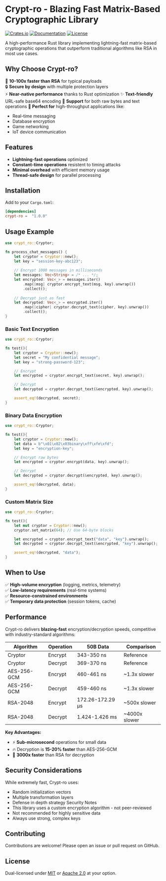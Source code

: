 # Crypt-ro - Blazing Fast Matrix-Based Cryptographic Library

[![Crates.io](https://img.shields.io/crates/v/crypt-ro)](https://crates.io/crates/crypt-ro)
[![Documentation](https://docs.rs/crypt-ro/badge.svg)](https://docs.rs/crypt-ro)
[![License](https://img.shields.io/crates/l/crypt-ro)](LICENSE)


A high-performance Rust library implementing lightning-fast matrix-based cryptographic operations that outperform traditional algorithms like RSA in most use cases.

## Why Choose Crypt-ro?

🚀 **10-100x faster than RSA** for typical payloads  
🔒 **Secure by design** with multiple protection layers  
⚡ **Near-native performance** thanks to Rust optimization
✨ **Text-friendly** URL-safe base64 encoding
🧩 **Support** for both raw bytes and text operations
🔄 **Perfect for** high-throughput applications like:
- Real-time messaging
- Database encryption
- Game networking
- IoT device communication


## Features

- **Lightning-fast operations** optimized
- **Constant-time operations** resistent to timing attacks
- **Minimal overhead** with efficient memory usage
- **Thread-safe design** for parallel processing


## Installation

Add to your `Cargo.toml`:

```toml
[dependencies]
crypt-ro =  "1.0.0"
```

## Usage Example

```rust
use crypt_ro::Cryptor;

fn process_chat_messages() {
    let cryptor = Cryptor::new();
    let key = "session-key-abc123";
    
    // Encrypt 1000 messages in milliseconds
    let messages: Vec<String> = /* ... */;
    let encrypted: Vec<_> = messages.iter()
        .map(|msg| cryptor.encrypt_text(msg, key).unwrap())
        .collect();
    
    // Decrypt just as fast
    let decrypted: Vec<_> = encrypted.iter()
        .map(|cipher| cryptor.decrypt_text(cipher, key).unwrap())
        .collect();
}
```

### Basic Text Encryption

```rust
use crypt_ro::Cryptor;

fn test(){
    let cryptor = Cryptor::new();
    let secret = "My confidential message";
    let key = "strong-password-123";

    // Encrypt
    let encrypted = cryptor.encrypt_text(secret, key).unwrap();

    // Decrypt
    let decrypted = cryptor.decrypt_text(&encrypted, key).unwrap();

    assert_eq!(decrypted, secret);
}
```

### Binary Data Encryption

```rust
use crypt_ro::Cryptor;

fn test(){
    let cryptor = Cryptor::new();
    let data = b"\x01\x02\x03binary\xff\xfe\xfd";
    let key = "encryption-key";

    // Encrypt raw bytes
    let encrypted = cryptor.encrypt(data, key).unwrap();

    // Decrypt
    let decrypted = cryptor.decrypt(&encrypted, key).unwrap();

    assert_eq!(decrypted, data);
}
```

### Custom Matrix Size

```rust
use crypt_ro::Cryptor;

fn test(){
    let mut cryptor = Cryptor::new();
    cryptor.set_matrix(64); // Use 64-byte blocks

    let encrypted = cryptor.encrypt_text("data", "key").unwrap();
    let decrypted = cryptor.decrypt_text(&encrypted, "key").unwrap();

    assert_eq!(decrypted, "data");
}
```

## When to Use

✅ **High-volume encryption** (logging, metrics, telemetry)  
✅ **Low-latency requirements** (real-time systems)  
✅ **Resource-constrained environments**  
✅ **Temporary data protection** (session tokens, cache)


## Performance

Crypt-ro delivers **blazing-fast** encryption/decryption speeds, competitive with industry-standard algorithms:

| Algorithm   | Operation | 50B Data         | Comparison    |
|-------------|-----------|------------------|---------------|
| Cryptor     | Encrypt   | 343-350 ns       | Reference     |
| Cryptor     | Decrypt   | 369-370 ns       | Reference     |
| AES-256-GCM | Encrypt   | 460-461 ns       | ~1.3x slower  |
| AES-256-GCM | Decrypt   | 459-460 ns       | ~1.3x slower  |
| RSA-2048    | Encrypt   | 172.26-172.29 μs | ~500x slower  |
| RSA-2048    | Decrypt   | 1.424-1.426 ms   | ~4000x slower |

**Key Advantages:**
- ⚡ **Sub-microsecond** operations for small data
- 🔥 Decryption is **15-20% faster** than AES-256-GCM
- 🚀 **3000x faster** than RSA for decryption


## Security Considerations

While extremely fast, Crypt-ro uses:
- Random initialization vectors
- Multiple transformation layers
- Defense in depth strategy
Security Notes
- This library uses a custom encryption algorithm - not peer-reviewed
- Not recommended for highly sensitive data
- Always use strong, complex keys


## Contributing

Contributions are welcome! Please open an issue or pull request on GitHub.


## License

Dual-licensed under [MIT](LICENSE-MIT) or [Apache 2.0](LICENSE-APACHE) at your option.